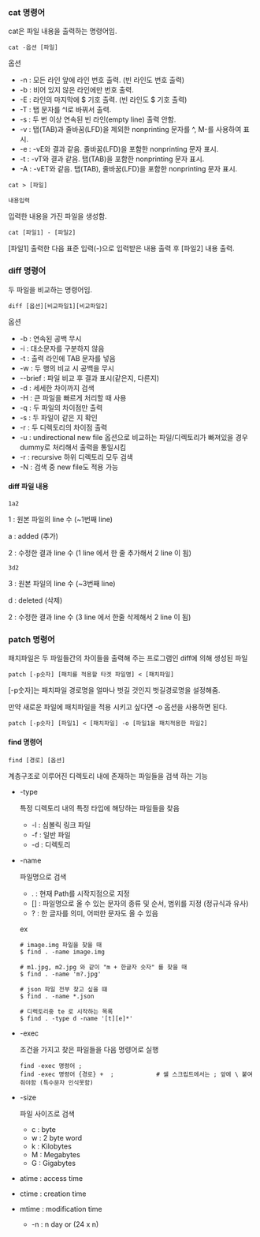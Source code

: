 ### cat 명령어

cat은 파일 내용을 출력하는 명령어임.
```
cat -옵션 [파일]
```
옵션

* -n        : 모든 라인 앞에 라인 번호 출력. (빈 라인도 번호 출력)
* -b        : 비어 있지 않은 라인에만 번호 출력.
* -E        : 라인의 마지막에 $ 기호 출력. (빈 라인도 $ 기호 출력)
* -T        : 탭 문자를 ^I로 바꿔서 출력.
* -s        : 두 번 이상 연속된 빈 라인(empty line) 출력 안함.
* -v        : 탭(TAB)과 줄바꿈(LFD)을 제외한 nonprinting 문자를 ^, M-를 사용하여 표시.
* -e        : -vE와 결과 같음. 줄바꿈(LFD)을 포함한 nonprinting 문자 표시.
* -t        : -vT와 결과 같음. 탭(TAB)을 포함한 nonprinting 문자 표시.
* -A        : -vET와 같음. 탭(TAB), 줄바꿈(LFD)을 포함한 nonprinting 문자 표시.

```
cat > [파일]

내용입력
```
입력한 내용을 가진 파일을 생성함.


```
cat [파일1] - [파일2]
```
[파일1] 출력한 다음 표준 입력(-)으로 입력받은 내용 출력 후 [파일2] 내용 출력.

### diff 명령어

두 파일을 비교하는 명령어임.

```
diff [옵션][비교파일1][비교파일2]
```
옵션

* -b  : 연속된 공백 무시
* -i   : 대소문자를 구분하지 않음
* -t   : 출력 라인에 TAB 문자를 넣음
* -w  : 두 행의 비교 시 공백을 무시
* --brief : 파일 비교 후 결과 표시(같은지, 다른지)
* -d  : 세세한 차이까지 검색
* -H  : 큰 파일을 빠르게 처리할 때 사용
* -q  : 두 파일의 차이점만 출력
* -s   : 두 파일이 같은 지 확인
* -r   : 두 디렉토리의 차이점 출력
* -u  : undirectional new file 옵션으로 비교하는 파일/디렉토리가 빠져있을 경우 dummy로 처리해서 출력을 통일시킴
* -r   : recursive 하위 디렉토리 모두 검색
* -N  : 검색 중 new file도 적용 가능

#### diff 파일 내용

```
1a2
```

1 : 원본 파일의 line 수 (~1번째 line)

a : added (추가)

2 : 수정한 결과 line 수 (1 line 에서 한 줄 추가해서 2 line 이 됨)

```
3d2
```

3 : 원본 파일의 line 수 (~3번째 line)

d : deleted (삭제)

2 : 수정한 결과 line 수 (3 line 에서 한줄 삭제해서 2 line 이 됨)

### patch 명령어

패치파일은 두 파일들간의 차이들을 출력해 주는 프로그램인 diff에 의해 생성된 파일
```
patch [-p숫자] [패치를 적용할 타겟 파일명] < [패치파일]
```
[-p숫자]는 패치파일 경로명을 얼마나 벗길 것인지 벗길경로명을 설정해줌.

만약 새로운 파일에 패치파일을 적용 시키고 싶다면 -o 옵션을 사용하면 된다.
```
patch [-p숫자] [파일1] < [패치파일] -o [파일1을 패치적용한 파일2]
```

#### find 명령어

```
find [경로] [옵션]
```

계층구조로 이루어진 디렉토리 내에 존재하는 파일들을 검색 하는 기능

* -type
  
   특정 디렉토리 내의 특정 타입에 해당하는 파일들을 찾음
  * -l : 심볼릭 링크 파일
  * -f : 일반 파일
  * -d : 디렉토리
* -name
  
   파일명으로 검색
  * . : 현재 Path를 시작지점으로 지정
  * [] : 파일명으로 올 수 있는 문자의 종류 및 순서, 범위를 지정 (정규식과 유사)
  * ? : 한 글자를 의미, 어떠한 문자도 올 수 있음
 
  ex
  ```
  # image.img 파일을 찾을 때
  $ find . -name image.img

  # m1.jpg, m2.jpg 와 같이 "m + 한글자 숫자" 를 찾을 때
  $ find . -name 'm?.jpg'

  # json 파일 전부 찾고 싶을 떄
  $ find . -name *.json

  # 디렉토리중 te 로 시작하는 목록
  $ find . -type d -name '[t][e]*'
  ```
* -exec
  
  조건을 가지고 찾은 파일들을 다음 명령어로 실행
  ```
  find -exec 명령어 ;
  find -exec 명령어 {경로} +  ;            # 쉘 스크립트에서는 ; 앞에 \ 붙여줘야함 (특수문자 인식못함)
  ```
* -size
  
  파일 사이즈로 검색
  * c : byte
  * w : 2 byte word
  * k : Kilobytes
  * M : Megabytes
  * G : Gigabytes
 
* atime : access time
* ctime : creation time
* mtime : modification time

  * -n : n day or (24 x n)
